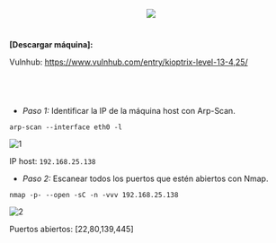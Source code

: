 <p align="center">
  <a href="https://github.com/DenverCoder1/readme-typing-svg"><img src="https://readme-typing-svg.herokuapp.com?size=50&color=F7F400&width=390&height=80&lines=KIOPTRIX_1.3"></a>
</p>

<h1 align="center"></h1>

**[Descargar máquina]:**

Vulnhub: https://www.vulnhub.com/entry/kioptrix-level-13-4,25/

<h1 align="center"></h1>

</br>

- *Paso 1:* Identificar la IP de la máquina host con Arp-Scan. 
```
arp-scan --interface eth0 -l
```
![1](https://user-images.githubusercontent.com/75953873/178128766-c1eb1f99-56e6-4449-a3f2-bf9345a59492.png)

IP host: `192.168.25.138`

- *Paso 2:* Escanear todos los puertos que estén abiertos con Nmap. 
```
nmap -p- --open -sC -n -vvv 192.168.25.138
```
![2](https://user-images.githubusercontent.com/75953873/178128792-82993633-dc3c-4167-ab2c-4e0c05570d37.png)

Puertos abiertos: [22,80,139,445]
